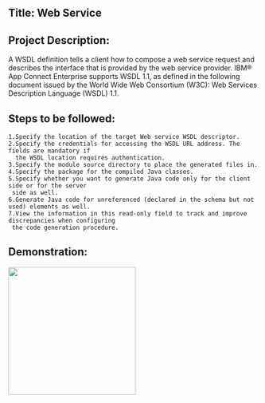 ## Title: Web Service 

## Project Description: 
A WSDL definition tells a client how to compose a web service request and describes the interface that is provided by the web service provider.
IBM® App Connect Enterprise supports WSDL 1.1, as defined in the following document issued by the World Wide Web Consortium (W3C): Web Services
Description Language (WSDL) 1.1.

## Steps to be followed: 
 ```
 1.Specify the location of the target Web service WSDL descriptor.
 2.Specify the credentials for accessing the WSDL URL address. The fields are mandatory if
   the WSDL location requires authentication.
 3.Specify the module source directory to place the generated files in.
 4.Specify the package for the compiled Java classes.
 5.Specify whether you want to generate Java code only for the client side or for the server
  side as well.
 6.Generate Java code for unreferenced (declared in the schema but not used) elements as well.
 7.View the information in this read-only field to track and improve discrepancies when configuring
  the code generation procedure.
```

## Demonstration:
<img src="https://static1.smartbear.co/soapui/media/images/stories/soapwsdl/wsdl-service-wsdl-content-tab.png" width="256"/>
